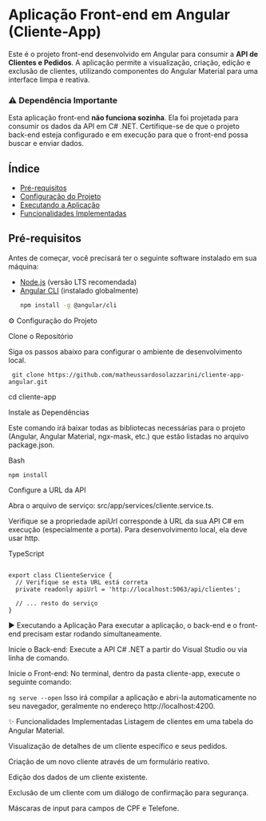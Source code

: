 
# Aplicação Front-end em Angular (Cliente-App)

Este é o projeto front-end desenvolvido em Angular para consumir a **API de Clientes e Pedidos**. A aplicação permite a visualização, criação, edição e exclusão de clientes, utilizando componentes do Angular Material para uma interface limpa e reativa.

### ⚠️ **Dependência Importante**

Esta aplicação front-end **não funciona sozinha**. Ela foi projetada para consumir os dados da API em C# .NET. Certifique-se de que o projeto back-end esteja configurado e em execução para que o front-end possa buscar e enviar dados.

## Índice

- [Pré-requisitos](#pré-requisitos)
- [Configuração do Projeto](#️-configuração-do-projeto)
- [Executando a Aplicação](#️-executando-a-aplicação)
- [Funcionalidades Implementadas](#-funcionalidades-implementadas)

## Pré-requisitos

Antes de começar, você precisará ter o seguinte software instalado em sua máquina:

* [Node.js](https://nodejs.org/en/) (versão LTS recomendada)
* [Angular CLI](https://angular.io/cli) (instalado globalmente)
  ```bash
  npm install -g @angular/cli
⚙️ Configuração do Projeto

Clone o Repositório

Siga os passos abaixo para configurar o ambiente de desenvolvimento local.

```
 git clone https://github.com/matheussardosolazzarini/cliente-app-angular.git
```
 
cd cliente-app 

Instale as Dependências

Este comando irá baixar todas as bibliotecas necessárias para o projeto (Angular, Angular Material, ngx-mask, etc.) que estão listadas no arquivo package.json.

Bash

```npm install```


Configure a URL da API

Abra o arquivo de serviço: src/app/services/cliente.service.ts.

Verifique se a propriedade apiUrl corresponde à URL da sua API C# em execução (especialmente a porta). Para desenvolvimento local, ela deve usar http.

TypeScript

```// src/app/services/cliente.service.ts

export class ClienteService {
  // Verifique se esta URL está correta
  private readonly apiUrl = 'http://localhost:5063/api/clientes'; 

  // ... resto do serviço
}
```


▶️ Executando a Aplicação
Para executar a aplicação, o back-end e o front-end precisam estar rodando simultaneamente.

Inicie o Back-end: Execute a API C# .NET a partir do Visual Studio ou via linha de comando.

Inicie o Front-end: No terminal, dentro da pasta cliente-app, execute o seguinte comando:

```ng serve --open```
Isso irá compilar a aplicação e abri-la automaticamente no seu navegador, geralmente no endereço http://localhost:4200.

✨ Funcionalidades Implementadas
Listagem de clientes em uma tabela do Angular Material.

Visualização de detalhes de um cliente específico e seus pedidos.

Criação de um novo cliente através de um formulário reativo.

Edição dos dados de um cliente existente.

Exclusão de um cliente com um diálogo de confirmação para segurança.

Máscaras de input para campos de CPF e Telefone.
